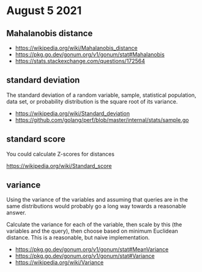 # August 5 2021

## Mahalanobis distance

- <https://wikipedia.org/wiki/Mahalanobis_distance>
- https://pkg.go.dev/gonum.org/v1/gonum/stat#Mahalanobis
- https://stats.stackexchange.com/questions/172564

## standard deviation

The standard deviation of a random variable, sample, statistical population,
data set, or probability distribution is the square root of its variance.

- <https://wikipedia.org/wiki/Standard_deviation>
- https://github.com/golang/perf/blob/master/internal/stats/sample.go

## standard score

You could calculate Z-scores for distances

<https://wikipedia.org/wiki/Standard_score>

## variance

Using the variance of the variables and assuming that queries are in the same
distributions would probably go a long way towards a reasonable answer.

Calculate the variance for each of the variable, then scale by this (the
variables and the query), then choose based on minimum Euclidean distance. This
is a reasonable, but naive implementation.

- https://pkg.go.dev/gonum.org/v1/gonum/stat#MeanVariance
- https://pkg.go.dev/gonum.org/v1/gonum/stat#Variance
- https://wikipedia.org/wiki/Variance
